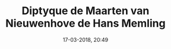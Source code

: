 ---
title: Diptyque de Maarten van Nieuwenhove de Hans Memling
titleone: '<ruby lang="fr">Diptyque de Maarten van Nieuwenhove<rt lang="nl">Diptiek van Maarten van Nieuwenhove</rt></ruby>'
menu: maarten van nieuwenhove
created: 22-07-2017, 22:04
date: 17-03-2018, 20:49
modified: 24-03-2018, 01:25
itempage: Article
taxonomy:
    category: [docs, fr]
content:
    items:
       '@taxonomy':
         category: [martin, fr]
    order:
        by: default
        dir: asc
    limit: 1
    pagination: true
metadata:
   description: "Présentation et description du Diptyque de Maarten van Nieuwenhove, œuvre du peintre Hans Memling, visible au Musée Memling, Hôpital Saint-Jean de Bruges"
   keywords: 'Diptyque de Maarten van Nieuwenhove, Bruges, Hôpital Saint-Jean, Brugge, Diptiek van Maarten van Nieuwenhove, Hans Memling, Hans Memlinc, Musée Memling, Les Onze Milles Vierges, Jacques de Voragine, La Légende Dorée'
   image: martin0_700x489.jpg
   image_width: 700
   image_height: 489
   image_title: Diptyque de Maarten van Nieuwenhove de Hans Memling
   image_legend: "Diptyque de Maarten van Nieuwenhove de Hans Memling, vue frontale de chacun des deux panneaux"
   'twitter:card' : summary
significantlinks: ["https://fr.wikipedia.org/wiki/Diptyque_de_Maarten_van_Nieuwenhove"]
specialty: ["Belgique", "Pays-Bas Bourguignons", "Flandres", "Flandres Occidentale", "Bruges", "Brugge", "Musées de Bruges", "Primitifs Flamands", "Renaissance nordique", "Hôpital Saint-Jean", "Musée Hans Memling", "Hans Memling", "Diptyque de Maarten van Nieuwenhove", "Hans Memlinc", "Memling", "Memlinc", "Diptiek van Maarten van Nieuwenhove", "Sint-Janshospitaal"]
shortcode-core:
   active: true
sitemap:
   changefreq: weekly
   priority: 0.9
---